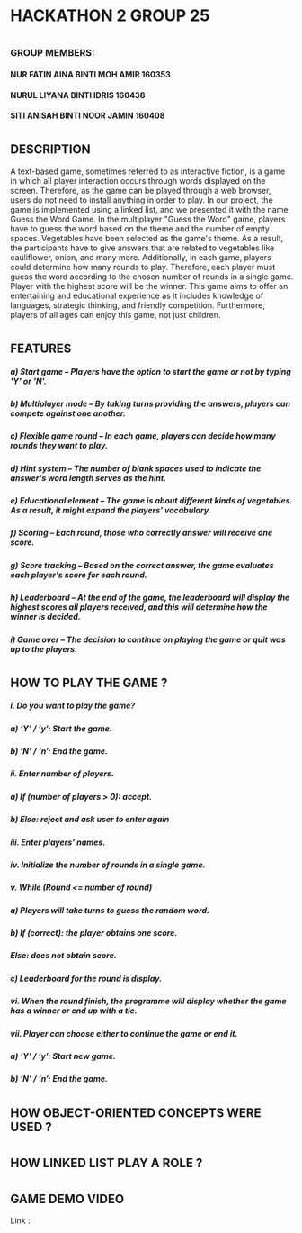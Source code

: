 # **HACKATHON 2   GROUP 25**
#
### GROUP MEMBERS:
#### NUR FATIN AINA BINTI MOH AMIR      160353
#### NURUL LIYANA BINTI IDRIS           160438
#### SITI ANISAH BINTI NOOR JAMIN       160408
#
## DESCRIPTION
A text-based game, sometimes referred to as interactive fiction, is a game in which all player interaction occurs through words displayed on the screen. Therefore, as the game can be played through a web browser, users do not need to install anything in order to play.
In our project, the game is implemented using a linked list, and we presented it with the name, Guess the Word Game. In the multiplayer "Guess the Word" game, players have to guess the word based on the theme and the number of empty spaces. Vegetables have been selected as the game's theme. As a result, the participants have to give answers that are related to vegetables like cauliflower, onion, and many more. Additionally, in each game, players could determine how many rounds to play. Therefore, each player must guess the word according to the chosen number of rounds in a single game. Player with the highest score will be the winner.
This game aims to offer an entertaining and educational experience as it includes knowledge of languages, strategic thinking, and friendly competition. Furthermore, players of all ages can enjoy this game, not just children.
#
## FEATURES
##### a)	**Start game** – Players have the option to start the game or not by typing 'Y' or 'N'.
##### b)	**Multiplayer mode** – By taking turns providing the answers, players can compete against one another. 
##### c)	**Flexible game round** – In each game, players can decide how many rounds they want to play. 
##### d)	**Hint system** – The number of blank spaces used to indicate the answer's word length serves as the hint.
##### e)	**Educational element** – The game is about different kinds of vegetables. As a result, it might expand the players' vocabulary.
##### f)	**Scoring** – Each round, those who correctly answer will receive one score.
##### g)	**Score tracking** – Based on the correct answer, the game evaluates each player's score for each round. 
##### h)	**Leaderboard** – At the end of the game, the leaderboard will display the highest scores all players received, and this will determine how the winner is decided.
##### i)	**Game over** – The decision to continue on playing the game or quit was up to the players.
#
## HOW TO PLAY THE GAME ?
##### i.	Do you want to play the game?
#####      a)	‘Y’ / ‘y’: Start the game.
#####      b)	‘N’ / ‘n’: End the game.
##### ii.	Enter number of players.
##### a)	If (number of players > 0): accept.
##### b)	Else: reject and ask user to enter again
##### iii.	Enter players’ names.
##### iv.	Initialize the number of rounds in a single game.
##### v.	While (Round <= number of round)
##### a)	Players will take turns to guess the random word.
##### b)	If (correct): the player obtains one score.
##### Else: does not obtain score.
##### c)	Leaderboard for the round is display.
##### vi.	When the round finish, the programme will display whether the game has a winner or end up with a tie.
##### vii.	Player can choose either to continue the game or end it.
##### a)	‘Y’ / ‘y’: Start new game.
##### b)	‘N’ / ‘n’: End the game.
#
## HOW OBJECT-ORIENTED CONCEPTS WERE USED ?
#
## HOW LINKED LIST PLAY A ROLE ?
# 
## GAME DEMO VIDEO
Link : 
